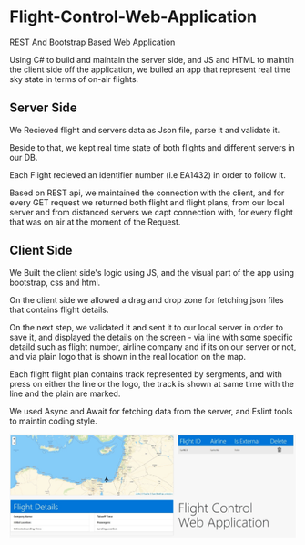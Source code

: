 # Flight-Control-Web-Application
REST And Bootstrap Based Web Application

Using C# to build and maintain the server side, and JS and HTML to maintin the client side off the application, we builed an app that represent real time sky state in terms of on-air flights.

## Server Side
We Recieved flight and servers data as Json file, parse it and validate it.

Beside to that, we kept real time state of both flights and different servers in our DB.

Each Flight recieved an identifier number (i.e EA1432) in order to follow it.

Based on REST api, we maintained the connection with the client, and for every GET request we returned both flight and flight plans, from our local server and from distanced servers we capt connection with, for every flight that was on air at the moment of the Request.

## Client Side
We Built the client side's logic using JS, and the visual part of the app using bootstrap, css and html.

On the client side we allowed a drag and drop zone for fetching json files that contains flight details.

On the next step, we validated it and sent it to our local server in order to save it, and displayed the details on the screen - via line with some specific detaild such as flight number, airline company and if its on our server or not, and via plain logo that is shown in the real location on the map.

Each flight flight plan contains track represented by sergments, and with press on either the line or the logo, the track is shown at same time with the line and the plain are marked.

We used Async and Await for fetching data from the server, and Eslint tools to maintin coding style. 


![alt text](https://github.com/MorAl2/Flight-Control-Web-Application/blob/master/IndexPhoto.jpg?raw=true)
